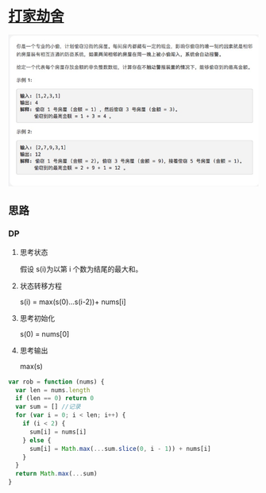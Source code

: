 # [打家劫舍](https://leetcode-cn.com/explore/interview/card/top-interview-questions-easy/23/dynamic-programming/57/)

![rob](./imgs/rob.png)

## 思路

### DP

1. 思考状态

   假设 s(i)为以第 i 个数为结尾的最大和。

2. 状态转移方程

   s(i) = max(s(0)...s(i-2))+ nums[i]

3. 思考初始化

   s(0) = nums[0]

4. 思考输出

   max(s)

```js
var rob = function (nums) {
  var len = nums.length
  if (len == 0) return 0
  var sum = [] //记录
  for (var i = 0; i < len; i++) {
    if (i < 2) {
      sum[i] = nums[i]
    } else {
      sum[i] = Math.max(...sum.slice(0, i - 1)) + nums[i]
    }
  }
  return Math.max(...sum)
}
```

